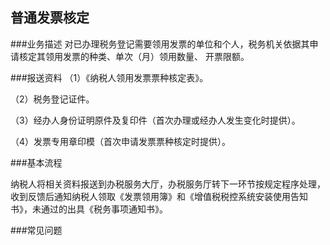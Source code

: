 ## 普通发票核定

###业务描述
     对已办理税务登记需要领用发票的单位和个人，税务机关依据其申请核定其领用发票的种类、单次（月）领用数量、
     开票限额。

###报送资料
（1）《纳税人领用发票票种核定表》。

（2）税务登记证件。

（3）经办人身份证明原件及复印件（首次办理或经办人发生变化时提供）。

（4）发票专用章印模（首次申请发票票种核定时提供）。


###基本流程

  纳税人将相关资料报送到办税服务大厅，办税服务厅转下一环节按规定程序处理，收到反馈后通知纳税人领取《发票领用簿》和《增值税税控系统安装使用告知书》，未通过的出具《税务事项通知书》。


###常见问题





